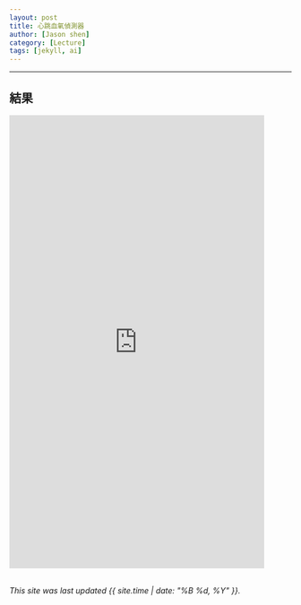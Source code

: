 ```yaml
---
layout: post
title: 心跳血氧偵測器
author: [Jason shen]
category: [Lecture]
tags: [jekyll, ai]
---
```




---
## 結果
<iframe width="455" height="809" src="https://www.youtube.com/embed/p3ZVr52aRKY" title="2023年5月18日" frameborder="0" allow="accelerometer; autoplay; clipboard-write; encrypted-media; gyroscope; picture-in-picture; web-share" allowfullscreen></iframe>
  
<br>
<br>

*This site was last updated {{ site.time | date: "%B %d, %Y" }}.*



